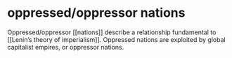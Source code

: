 # oppressed/oppressor nations

Oppressed/oppressor [[nations]] describe a relationship fundamental to [[Lenin&rsquo;s theory of imperialism]]. Oppressed nations are exploited by global capitalist empires, or oppressor nations.

